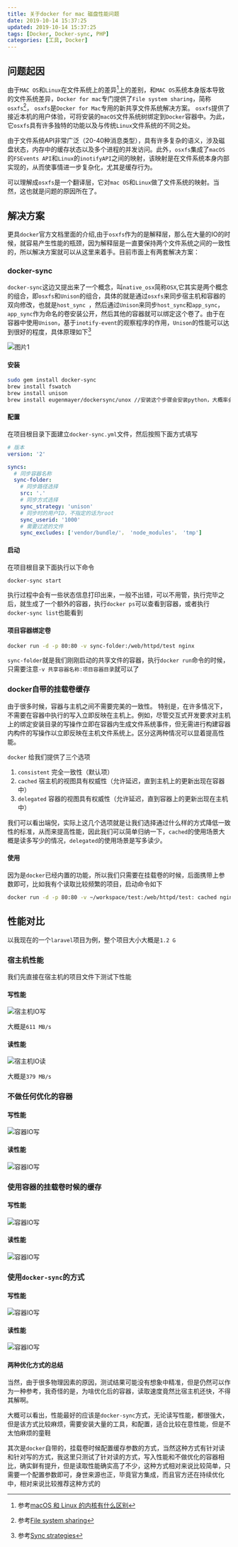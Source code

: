 ```yaml
---
title: 关于docker for mac 磁盘性能问题
date: 2019-10-14 15:37:25
updated: 2019-10-14 15:37:25
tags: [Docker, Docker-sync, PHP]
categories: [工具, Docker]
---
```


## 问题起因
由于`MAC OS`和`Linux`在文件系统上的差异[^文件系统]上的差别，和`MAC OS`系统本身版本导致的文件系统差异，`Docker for mac`专门提供了`File system sharing`，简称`osxfs`[^osxfs]，
`osxfs`是`Docker for Mac`专用的新共享文件系统解决方案。 `osxfs`提供了接近本机的用户体验，可将安装的`macOS`文件系统树绑定到`Docker`容器中。为此，它`osxfs`具有许多独特的功能以及与传统`Linux`文件系统的不同之处。

由于文件系统API非常广泛（20-40种消息类型），具有许多复杂的语义，涉及磁盘状态，内存中的缓存状态以及多个进程的并发访问。此外，`osxfs`集成了`macOS`的`FSEvents API`和`Linux`的`inotifyAPI`之间的映射，该映射是在文件系统本身内部实现的，从而使事情进一步复杂化，尤其是缓存行为。

可以理解成`osxfs`是一个翻译层，它对`mac OS`和`Linux`做了文件系统的映射。当然，这也就是问题的原因所在了。

## 解决方案
更具`docker`官方文档里面的介绍,由于`osxfs`作为的是解释层，那么在大量的IO的时候，就容易产生性能的瓶颈，因为解释层是一直要保持两个文件系统之间的一致性的，所以解决方案就可以从这里来着手。目前市面上有两套解决方案：

### docker-sync
`docker-sync`这边又提出来了一个概念，叫`native_osx`简称`OSX`,它其实是两个概念的组合，即`osxfs`和`Unison`的组合，具体的就是通过`osxfs`来同步宿主机和容器的双向修改，也就是`host_sync `，然后通过`Unison`来同步`host_sync`和`app_sync`，`app_sync`作为命名的卷安装公开，然后其他的容器就可以绑定这个卷了。由于在容器中使用`Unison`，基于`inotify-event`的观察程序的作用，`Unison`的性能可以达到很好的程度，具体原理如下[^docker-sync]

![图片1](https://docker-sync.readthedocs.io/en/latest/_images/native_osx.png)

#### 安装
``` bash
sudo gem install docker-sync
brew install fswatch
brew install unison
brew install eugenmayer/dockersync/unox //安装这个步骤会安装python，大概率会出现权限问题的报错，可以根据提示，给予对应的权限，和建立相关文件夹即可
```

#### 配置
在项目根目录下面建立`docker-sync.yml`文件，然后按照下面方式填写
``` yml
# 版本
version: '2'

syncs:
  # 同步容器名称
  sync-folder:
    # 同步路径选择
    src: '.'
    # 同步方式选择
    sync_strategy: 'unison'
    # 同步时的用户ID，不指定的话为root
    sync_userid: '1000'
    # 需要过滤的文件
    sync_excludes: ['vendor/bundle/'， 'node_modules'， 'tmp']
```

#### 启动
在项目根目录下面执行以下命令

``` bash
docker-sync start
```

执行过程中会有一些状态信息打印出来，一般不出错，可以不用管，执行完毕之后，就生成了一个额外的容器，执行`docker ps`可以查看到容器，或者执行`docker-sync list`也能看到


#### 项目容器绑定卷

``` bash
docker run -d -p 80:80 -v sync-folder:/web/httpd/test nginx
```
`sync-folder`就是我们刚刚启动的共享文件的容器，执行`docker run`命令的时候，只需要注意`-v 共享容器名称:项目容器目录`就可以了



### docker自带的挂载卷缓存
由于很多时候，容器与主机之间不需要完美的一致性。 特别是，在许多情况下，不需要在容器中执行的写入立即反映在主机上。例如，尽管交互式开发要求对主机上的绑定安装目录的写操作立即在容器内生成文件系统事件，但无需进行构建容器内构件的写操作以立即反映在主机文件系统上。区分这两种情况可以显着提高性能。

`docker` 给我们提供了三个选项

1. `consistent` 完全一致性（默认项）
2. `cached` 宿主机的视图具有权威性（允许延迟，直到主机上的更新出现在容器中）
3. `delegated` 容器的视图具有权威性（允许延迟，直到容器上的更新出现在主机中）

我们可以看出端倪，实际上这几个选项就是让我们选择通过什么样的方式降低一致性的标准，从而来提高性能，因此我们可以简单归纳一下，`cached`的使用场景大概是读多写少的情况，`delegated`的使用场景是写多读少。

#### 使用
因为是`docker`已经内置的功能，所以我们只需要在挂载卷的时候，后面携带上参数即可，比如我有个读取比较频繁的项目，启动命令如下

``` bash
docker run -d -p 80:80 -v ~/workspace/test:/web/httpd/test: cached nginx

```

## 性能对比
以我现在的一个`laravel`项目为例，整个项目大小大概是`1.2 G`

### 宿主机性能
我们先直接在宿主机的项目文件下测试下性能

#### 写性能

![宿主机IO写](https://dev.tencent.com/u/lightWay/p/notebook/git/raw/master/imageHost/2019/10/01.png)

大概是`611 MB/s`

#### 读性能
![宿主机IO读](https://dev.tencent.com/u/lightWay/p/notebook/git/raw/master/imageHost/2019/10/02.png)

大概是`379 MB/s`


### 不做任何优化的容器

#### 写性能
![容器IO写](https://dev.tencent.com/u/lightWay/p/notebook/git/raw/master/imageHost/2019/10/03.png)

#### 读性能
![容器IO写](https://dev.tencent.com/u/lightWay/p/notebook/git/raw/master/imageHost/2019/10/04.png)

### 使用容器的挂载卷时候的缓存

#### 写性能
![容器IO写](https://dev.tencent.com/u/lightWay/p/notebook/git/raw/master/imageHost/2019/10/05.png)

#### 读性能
![容器IO写](https://dev.tencent.com/u/lightWay/p/notebook/git/raw/master/imageHost/2019/10/06.png)

### 使用`docker-sync`的方式

#### 写性能
![容器IO写](https://dev.tencent.com/u/lightWay/p/notebook/git/raw/master/imageHost/2019/10/08.png)

#### 读性能
![容器IO写](https://dev.tencent.com/u/lightWay/p/notebook/git/raw/master/imageHost/2019/10/07.png)


#### 两种优化方式的总结
当然，由于很多物理因素的原因，测试结果可能没有想象中精准，但是仍然可以作为一种参考，我奇怪的是，为啥优化后的容器，读取速度竟然比宿主机还快，不得其解啊。

大概可以看出，性能最好的应该是`docker-sync`方式，无论读写性能，都很强大，但是该方式比较麻烦，需要安装大量的工具，和配置，适合比较在意性能，但是不太怕麻烦的童鞋

其次是`docker`自带的，挂载卷时候配置缓存参数的方式，当然这种方式有针对读和针对写的方式，我这里只测试了针对读的方式，写入性能和不做优化的容器相比，确实鲜有提升，但是读取性能确实高了不少，这种方式相对来说比较简单，只需要一个配置参数即可，身世来源也正，毕竟官方集成，而且官方还在持续优化中，相对来说比较推荐这种方式的



[^文件系统]: 参考[macOS 和 Linux 的内核有什么区别](https://zhuanlan.zhihu.com/p/40187660)
[^osxfs]: 参考[File system sharing](https://docs.docker.com/docker-for-mac/osxfs/#performance-issues-solutions-and-roadmap)
[^docker-sync]: 参考[Sync strategies](https://docker-sync.readthedocs.io/en/latest/advanced/sync-strategies.html)
